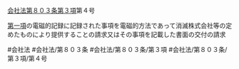 [会社法第８０３条第３項](会社法＿＿＿＿第８０３条第３項)第４号

[第一項](会社法＿＿＿＿第８０３条第１項)の電磁的記録に記録された事項を電磁的方法であって消滅株式会社等の定めたものにより提供することの請求又はその事項を記載した書面の交付の請求


#会社法
#会社法/第８０３条
#会社法/第８０３条/第３項
#会社法/第８０３条/第３項/第４号

